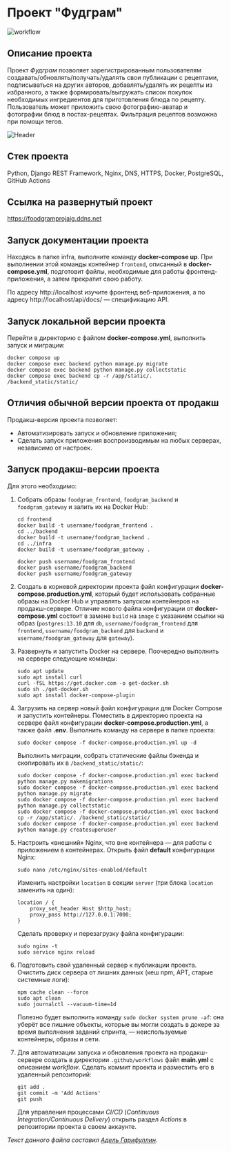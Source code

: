 # Проект "Фудграм" 
![workflow](https://github.com/AIGarifullin/foodgram/actions/workflows/main.yml/badge.svg)

## Описание проекта
Проект *Фудграм* позволяет зарегистрированным пользователям создавать/обновлять/получать/удалять свои публикации с рецептами, подписываться на других авторов, добавлять/удалять их рецепты из избранного, а также формировать/выгружать список покупок необходимых ингредиентов для приготовления блюда по рецепту. Пользователь может приложить свою фотографию-аватар и фотографии блюд в постах-рецептах. Фильтрация рецептов возможна при помощи тегов. 

![Header](https://pictures.s3.yandex.net/resources/image_1711954469.png)

## Стек проекта
Python, Django REST Framework, Nginx, DNS, HTTPS, Docker, PostgreSQL, GitHub Actions

## Ссылка на развернутый проект
https://foodgramprojaig.ddns.net

## Запуск документации проекта
Находясь в папке infra, выполните команду **docker-compose up**. При выполнении этой команды контейнер `frontend`, описанный в **docker-compose.yml**, подготовит файлы, необходимые для работы фронтенд-приложения, а затем прекратит свою работу.

По адресу http://localhost изучите фронтенд веб-приложения, а по адресу http://localhost/api/docs/ — спецификацию API.

## Запуск локальной версии проекта
Перейти в директорию с файлом **docker-compose.yml**, выполнить запуск и миграции:

```
docker compose up
docker compose exec backend python manage.py migrate
docker compose exec backend python manage.py collectstatic
docker compose exec backend cp -r /app/static/. /backend_static/static/
```

## Отличия обычной версии проекта от продакш
Продакш-версия проекта позволяет:
* Автоматизировать запуск и обновление приложения;
* Сделать запуск приложения воспроизводимым на любых серверах, независимо от настроек.

## Запуск продакш-версии проекта
Для этого необходимо:
1. Собрать образы `foodgram_frontend`, `foodgram_backend` и `foodgram_gateway` и залить их на Docker Hub:

    ```
    cd frontend
    docker build -t username/foodgram_frontend .
    cd ../backend
    docker build -t username/foodgram_backend .
    cd ../infra
    docker build -t username/foodgram_gateway .
    ```
    ```
    docker push username/foodgram_frontend
    docker push username/foodgram_backend
    docker push username/foodgram_gateway
    ```    
2. Создать в корневой директории проекта файл конфигурации **docker-compose.production.yml**, который будет использовать собранные образы на Docker Hub и управлять запуском контейнеров на продакш-сервере. Отличие нового файла конфигурации от **docker-compose.yml** состоит в замене `build` на `image` с указанием ссылки на образ (`postgres:13.10` для `db`, `username/foodgram_frontend` для `frontend`, `username/foodgram_backend` для `backend` и `username/foodgram_gateway` для `gateway`).  

3. Развернуть и запустить Docker на сервере. Поочередно выполнить на сервере следующие команды:
    ```
    sudo apt update
    sudo apt install curl
    curl -fSL https://get.docker.com -o get-docker.sh
    sudo sh ./get-docker.sh
    sudo apt install docker-compose-plugin
    ```
4. Загрузить на сервер новый файл конфигурации для Docker Compose и запустить контейнеры.
    Поместить в директорию проекта на сервере файл конфигурации **docker-compose.production.yml**, а также файл **.env**.
    Выполнить команду на сервере в папке проекта:
    ```
    sudo docker compose -f docker-compose.production.yml up -d
    ```
    Выполнить миграции, собрать статические файлы бэкенда и скопировать их в `/backend_static/static/`:
    ```
    sudo docker compose -f docker-compose.production.yml exec backend python manage.py makemigrations
    sudo docker compose -f docker-compose.production.yml exec backend python manage.py migrate
    sudo docker compose -f docker-compose.production.yml exec backend python manage.py collectstatic
    sudo docker compose -f docker-compose.production.yml exec backend cp -r /app/static/. /backend_static/static/
    sudo docker compose -f docker-compose.production.yml exec backend python manage.py createsuperuser
    ```
5. Настроить «внешний» Nginx, что вне контейнера — для работы с приложением в контейнерах.
    Открыть файл **default** конфигурации Nginx:
    
    ```
    sudo nano /etc/nginx/sites-enabled/default
    ```
    Изменить настройки `location` в секции `server` (три блока `location` заменить на один):
    ```
    location / {
        proxy_set_header Host $http_host;
        proxy_pass http://127.0.0.1:7000;
    }
    ```
    Сделать проверку и перезагрузку файла конфигурации:
    ```
    sudo nginx -t
    sudo service nginx reload
    ```

6. Подготовить свой удаленный сервер к публикации проекта. Очистить диск сервера от лишних данных (кеш npm, APT, старые системные логи): 
    ```
    npm cache clean --force
    sudo apt clean
    sudo journalctl --vacuum-time=1d
    ```
    Полезно будет выполнить команду `sudo docker system prune -af`: она уберёт все лишние объекты, которые вы могли создать в докере за время выполнения заданий спринта, — неиспользуемые контейнеры, образы и сети.

7. Для автоматизации запуска и обновления проекта на продакш-сервере создать в директории `.github/workflows` файл **main.yml** с описанием *workflow*. Сделать коммит проекта и разместить его в удаленный репозиторий:
    ```
    git add .
    git commit -m 'Add Actions'
    git push
    ```
    Для управления процессами *CI/CD* (*Continuous Integration/Continuous Delivery*) открыть раздел *Actions* в репозитории проекта в своем аккаунте.


_Текст данного файла составил [Адель Гарифуллин](https://github.com/AIGarifullin)._